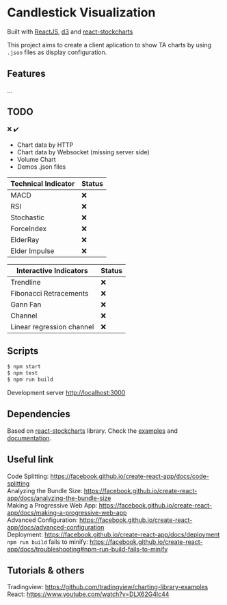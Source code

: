 # Candlestick Visualization
Built with [ReactJS](https://github.com/facebook/react/), [d3](https://github.com/d3/d3) and [react-stockcharts](https://github.com/rrag/react-stockcharts)

This project aims to create a client aplication to show TA charts by using `.json` files as display configuration.

## Features

...

## TODO 
:x: :heavy_check_mark:
  - Chart data by HTTP
  - Chart data by Websocket (missing server side)
  - Volume Chart
  - Demos .json files

| Technical Indicator | Status |
| ------ | ------ |
| MACD |:x:|
| RSI |:x:|
| Stochastic  |:x:|
| ForceIndex |:x:|
| ElderRay |:x:|
| Elder Impulse|:x:|

| Interactive Indicators | Status |
| ------ | ------ |
| Trendline |:x:|
| Fibonacci Retracements |:x:|
| Gann Fan |:x:|
| Channel |:x:|
| Linear regression channel |:x:|
## Scripts


```sh
$ npm start
$ npm test
$ npm run build
```

Development server [http://localhost:3000](http://localhost:3000)


## Dependencies
Based on [react-stockcharts](https://github.com/rrag/react-stockcharts) library.
Check the [examples](https://github.com/rrag/react-stockcharts-examples2) and [documentation](https://rrag.github.io/react-stockcharts/documentation.html).
<br>


## Useful link

Code Splitting: https://facebook.github.io/create-react-app/docs/code-splitting<br>
Analyzing the Bundle Size: https://facebook.github.io/create-react-app/docs/analyzing-the-bundle-size<br>
Making a Progressive Web App: https://facebook.github.io/create-react-app/docs/making-a-progressive-web-app<br>
Advanced Configuration: https://facebook.github.io/create-react-app/docs/advanced-configuration<br>
Deployment: https://facebook.github.io/create-react-app/docs/deployment<br>
`npm run build` fails to minify: https://facebook.github.io/create-react-app/docs/troubleshooting#npm-run-build-fails-to-minify

## Tutorials & others

Tradingview: https://github.com/tradingview/charting-library-examples <br>
React: https://www.youtube.com/watch?v=DLX62G4lc44

<script src="https://gist.github.com/rxaviers/7360908.js"></script>